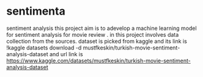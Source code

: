 # sentimenta
sentiment analysis
this project aim is to adevelop a machine learning model for sentiment analysis for movie review . in this project involves data collection from the sources.
dataset is picked from kaggle and its link is !kaggle datasets download -d mustfkeskin/turkish-movie-sentiment-analysis-dataset
and url link is https://www.kaggle.com/datasets/mustfkeskin/turkish-movie-sentiment-analysis-dataset
